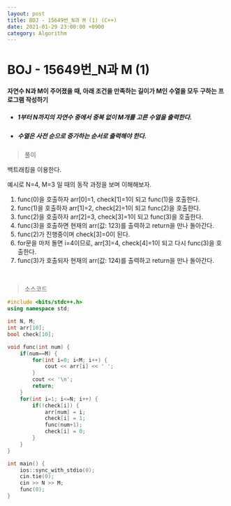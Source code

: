 ```yaml
---
layout: post
title: BOJ - 15649번_N과 M (1) (C++)
date: 2021-01-29 23:00:00 +0900
category: Algorithm
---
```


# BOJ - 15649번_N과 M (1)

#### 자연수 N과 M이 주어졌을 때, 아래 조건을 만족하는 길이가 M인 수열을 모두 구하는 프로그램 작성하기

- ##### 1부터 N까지의 자연수 중에서 중복 없이 M개를 고른 수열을 출력한다.

- #####  수열은 사전 순으로 증가하는 순서로 출력해야 한다.

> 풀이

백트래킹을 이용한다. 

예시로 N=4, M=3 일 때의 동작 과정을 보며 이해해보자.

1. func(0)을 호출하자 arr[0]=1, check[1]=1이 되고 func(1)을 호출한다.
2. func(1)을 호출하자 arr[1]=2, check[2]=1이 되고 func(2)을 호출한다.
3. func(2)을 호출하자 arr[2]=3, check[3]=1이 되고 func(3)을 호출한다.
4. func(3)을 호출하면 현재의 arr(값: 123)를 출력하고 return을 만나 돌아간다.
5. func(2)가 진행중이며 check[3]=0이 된다.
6. for문을 마저 돌면 i=4이므로, arr[3]=4, check[4]=1이 되고 다시 func(3)을 호출한다.
7. func(3)가 호출되자 현재의 arr(값: 124)를 출력하고 return을 만나 돌아간다.

<br/>

> 소스코드

```c++
#include <bits/stdc++.h>
using namespace std;

int N, M;
int arr[10];
bool check[10];

void func(int num) {
	if(num==M) {
		for(int i=0; i<M; i++) {
			cout << arr[i] << ' ';
		}
		cout << '\n';
		return;
	}
	for(int i=1; i<=N; i++) {
		if(!check[i]) {
			arr[num] = i;
			check[i] = 1;
			func(num+1);
			check[i] = 0;
		}
	}
}

int main() {
	ios::sync_with_stdio(0);
	cin.tie(0);
	cin >> N >> M;
	func(0);
}
```

